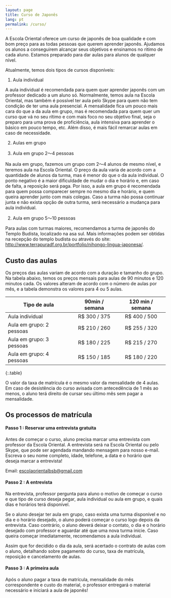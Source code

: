 ```yaml
---
layout: page
title: Curso de Japonês
lang: pt
permalink: /curso/
---
```


A Escola Oriental oferece um curso de japonês de boa qualidade e com bom preço para as todas pessoas que querem aprender japonês. Ajudamos os alunos a conseguirem alcançar seus objetivos e ensinamos no ritimo de cada aluno. Estamos preparado para dar aulas para alunos de qualquer nível.

Atualmente, temos dois tipos de cursos disponíveis:

1. Aula individual

  A aula individual é recomendada para quem quer aprender japonês com um professor dedicado a um aluno só. Normalmente, temos aula na Escola Oriental, mas também é possível ter aula pelo Skype para quem não tem condição de ter uma aula presencial. A mensalidade fica um pouco mais cara do que a da aula em grupo, mas é recomendada para quem quer um curso que vá no seu rítimo e com mais foco no seu objetivo final, seja o preparo para uma prova de proficiência, aula intensiva para aprender o básico em pouco tempo, etc. Além disso, é mais fácil remarcar aulas em caso de necessidade.

2. Aulas em grupo

  1. Aula em grupo 2〜4 pessoas

  Na aula em grupo, fazemos um grupo com 2〜4 alunos de mesmo nível, e teremos aula na Escola Oriental. O preço da aula varia de acordo com a quantidade de alunos da turma, mas é menor do que o da aula individual. O ponto negativo é a maior dificuldade de mudar o dia e horário e, em caso de falta, a reposição será paga. Por isso, a aula em grupo é recomendada para quem possa comparecer sempre no mesmo dia e horário, e quem queira aprender junto com mais colegas. Caso a turma não possa continuar junta e não exista opção de outra turma, será necessário a mudança para aula individual.

  2. Aula em grupo 5〜10 pessoas

  Para aulas com turmas maiores, recomendamos a turma de japonês do Templo Budista, localizado na asa sul. Mais informações podem ser obtidas na recepção do templo budista ou através do site: http://www.terrapuradf.org.br/portfolio/nihongo-lingua-japonesa/.

## Custo das aulas

Os preços das aulas variam de acordo com a duração e tamanho do grupo. Na tabela abaixo, temos os preços mensais para aulas de 90 minutos e 120 minutos cada. Os valores alteram de acordo com o número de aulas por mês, e a tabela demonstra os valores para 4 ou 5 aulas.

|Tipo de aula |90min / semana|120 min / semana|
| ------------------- |:------:|:------:|
|Aula individual|	R$ 300 / 375 | R$ 400 / 500|
|Aula em grupo: 2 pessoas| R$ 210 / 260 | R$ 255 / 320|
|Aula em grupo: 3 pessoas| R$ 180 / 225 | R$ 215 / 270|
|Aula em grupo: 4 pessoas| R$ 150 / 185 |	R$ 180 / 220|
{:.table}

O valor da taxa de matrícula é o mesmo valor da mensalidade de 4 aulas. Em caso de desistência do curso avisada com antecedência de 1 mês ao menos, o aluno terá direito de cursar seu último mês sem pagar a mensalidade.

## Os processos de matrícula

#### Passo 1 : Reservar uma entrevista gratuita

Antes de começar o curso, aluno precisa marcar uma entrevista com professor da Escola Oriental. A entrevista será na Escola Oriental ou pelo Skype, que pode ser agendada mandando mensagem para nosso e-mail. Escreva o seu nome completo, idade, telefone, a data e o horário que deseja marcar a entrevista!

Email: escolaorientalbsb@gmail.com

#### Passo 2 : A entrevista

Na entrevista, professor pergunta para aluno o motivo de começar o curso e que tipo de curso deseja pegar, aula individual ou aula em grupo, e quais dias e horários terá disponível.

Se o aluno desejar ter aula em grupo, caso exista uma turma disponível e no dia e o horário desejado, o aluno poderá começar o curso logo depois da entrevista. Caso contrário, o aluno deverá deixar o contato, o dia e o horário desejado com professor e aguardar até que uma nova turma inicie. Caso queira começar imediatamente, recomendamos a aula individual.

Assim que for decidido o dia da aula, será acertado o contrato de aulas com o aluno, detalhando sobre pagamento do curso, taxa de matrícula, reposição e cancelamento de aulas.

#### Passo 3 : A primeira aula

Após o aluno pagar a taxa de matrícula, mensalidade do mês correspondente e custo do material, o professor entregará o material necessário e iniciará a aula de japonês!
